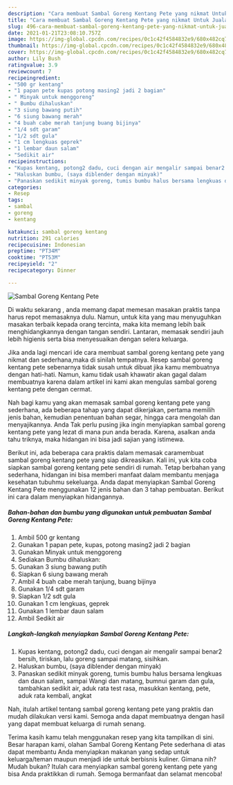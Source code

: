 ```yaml
---
description: "Cara membuat Sambal Goreng Kentang Pete yang nikmat Untuk Jualan"
title: "Cara membuat Sambal Goreng Kentang Pete yang nikmat Untuk Jualan"
slug: 496-cara-membuat-sambal-goreng-kentang-pete-yang-nikmat-untuk-jualan
date: 2021-01-21T23:08:10.757Z
image: https://img-global.cpcdn.com/recipes/0c1c42f4584832e9/680x482cq70/sambal-goreng-kentang-pete-foto-resep-utama.jpg
thumbnail: https://img-global.cpcdn.com/recipes/0c1c42f4584832e9/680x482cq70/sambal-goreng-kentang-pete-foto-resep-utama.jpg
cover: https://img-global.cpcdn.com/recipes/0c1c42f4584832e9/680x482cq70/sambal-goreng-kentang-pete-foto-resep-utama.jpg
author: Lily Bush
ratingvalue: 3.9
reviewcount: 7
recipeingredient:
- "500 gr kentang"
- "1 papan pete kupas potong masing2 jadi 2 bagian"
- " Minyak untuk menggoreng"
- " Bumbu dihaluskan"
- "3 siung bawang putih"
- "6 siung bawang merah"
- "4 buah cabe merah tanjung buang bijinya"
- "1/4 sdt garam"
- "1/2 sdt gula"
- "1 cm lengkuas geprek"
- "1 lembar daun salam"
- "Sedikit air"
recipeinstructions:
- "Kupas kentang, potong2 dadu, cuci dengan air mengalir sampai benar2 bersih, tiriskan, lalu goreng sampai matang, sisihkan."
- "Haluskan bumbu, (saya diblender dengan minyak)"
- "Panaskan sedikit minyak goreng, tumis bumbu halus bersama lengkuas dan daun salam, sampai Wangi dan matang, bumnui garam dan gula, tambahkan sedikit air, aduk rata test rasa, masukkan kentang, pete, aduk rata kembali, angkat"
categories:
- Resep
tags:
- sambal
- goreng
- kentang

katakunci: sambal goreng kentang 
nutrition: 291 calories
recipecuisine: Indonesian
preptime: "PT34M"
cooktime: "PT53M"
recipeyield: "2"
recipecategory: Dinner

---
```



![Sambal Goreng Kentang Pete](https://img-global.cpcdn.com/recipes/0c1c42f4584832e9/680x482cq70/sambal-goreng-kentang-pete-foto-resep-utama.jpg)

Di waktu  sekarang , anda memang dapat memesan masakan praktis tanpa harus repot memasaknya dulu. Namun, untuk kita yang mau menyuguhkan masakan terbaik kepada orang tercinta, maka kita memang lebih baik menghidangkannya dengan tangan sendiri. Lantaran, memasak sendiri jauh lebih higienis serta bisa menyesuaikan dengan selera keluarga.

Jika anda lagi mencari ide cara membuat sambal goreng kentang pete yang nikmat dan sederhana,maka di sinilah tempatnya. Resep sambal goreng kentang pete  sebenarnya tidak susah untuk dibuat jika kamu membuatnya dengan hati-hati. Namun, kamu tidak usah khawatir akan gagal dalam membuatnya 
karena dalam artikel ini kami akan mengulas sambal goreng kentang pete dengan cermat.  



Nah bagi kamu yang akan memasak sambal goreng kentang pete yang sederhana, ada beberapa tahap yang dapat dikerjakan, pertama memilih jenis bahan, kemudian penentuan bahan segar, hingga cara mengolah dan menyajikannya. Anda Tak perlu pusing jika ingin menyiapkan sambal goreng kentang pete yang lezat di mana pun anda berada. Karena, asalkan anda  tahu triknya, maka hidangan ini bisa jadi sajian yang istimewa.

Berikut ini, ada beberapa cara praktis  dalam memasak caramembuat sambal goreng kentang pete yang siap dikreasikan. Kali ini, yuk kita coba siapkan sambal goreng kentang pete sendiri di rumah. Tetap berbahan yang sederhana, hidangan ini bisa memberi manfaat dalam membantu menjaga kesehatan tubuhmu sekeluarga. Anda dapat menyiapkan Sambal Goreng Kentang Pete menggunakan 12 jenis bahan dan 3 tahap pembuatan. Berikut ini cara dalam menyiapkan hidangannya.

<!--inarticleads1-->

##### Bahan-bahan dan bumbu yang digunakan untuk pembuatan Sambal Goreng Kentang Pete:

1. Ambil 500 gr kentang
1. Gunakan 1 papan pete, kupas, potong masing2 jadi 2 bagian
1. Gunakan  Minyak untuk menggoreng
1. Sediakan  Bumbu dihaluskan:
1. Gunakan 3 siung bawang putih
1. Siapkan 6 siung bawang merah
1. Ambil 4 buah cabe merah tanjung, buang bijinya
1. Gunakan 1/4 sdt garam
1. Siapkan 1/2 sdt gula
1. Gunakan 1 cm lengkuas, geprek
1. Gunakan 1 lembar daun salam
1. Ambil Sedikit air




<!--inarticleads2-->

##### Langkah-langkah menyiapkan Sambal Goreng Kentang Pete:

1. Kupas kentang, potong2 dadu, cuci dengan air mengalir sampai benar2 bersih, tiriskan, lalu goreng sampai matang, sisihkan.
1. Haluskan bumbu, (saya diblender dengan minyak)
1. Panaskan sedikit minyak goreng, tumis bumbu halus bersama lengkuas dan daun salam, sampai Wangi dan matang, bumnui garam dan gula, tambahkan sedikit air, aduk rata test rasa, masukkan kentang, pete, aduk rata kembali, angkat




Nah, itulah artikel tentang  sambal goreng kentang pete  yang praktis dan mudah dilakukan versi kami. Semoga anda dapat membuatnya dengan hasil yang dapat membuat keluarga di rumah senang. 

Terima kasih kamu telah menggunakan resep yang kita tampilkan di sini. Besar harapan kami, olahan  Sambal Goreng Kentang Pete sederhana di atas dapat membantu Anda menyiapkan makanan yang sedap untuk keluarga/teman maupun menjadi ide untuk berbisnis kuliner. Gimana nih? Mudah bukan? Itulah cara menyiapkan sambal goreng kentang pete yang bisa Anda praktikkan di rumah. Semoga bermanfaat dan selamat mencoba!

